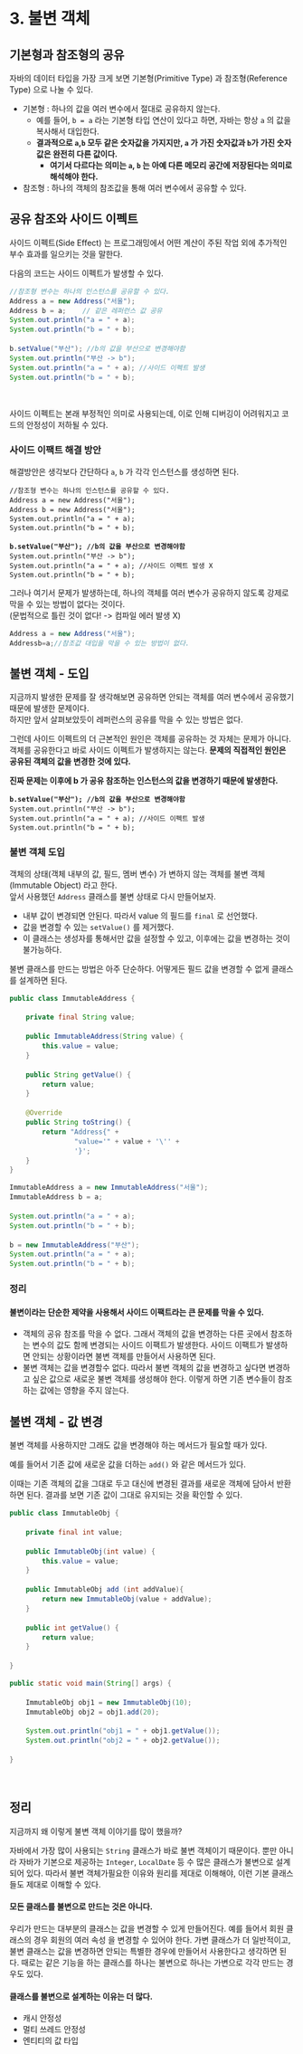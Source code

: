 # 3. 불변 객체

## 기본형과 참조형의 공유

자바의 데이터 타입을 가장 크게 보면 기본형(Primitive Type) 과 참조형(Reference Type) 으로 나눌 수 있다.&#x20;

* 기본형 : 하나의 값을 여러 변수에서 절대로 공유하지 않는다.&#x20;
  * 예를 들어, `b = a` 라는 기본형 타입 연산이 있다고 하면, 자바는 항상 `a` 의 값을 복사해서 대입한다.&#x20;
  * **결과적으로 `a`,`b` 모두 같은 숫자값을 가지지만, `a` 가 가진 숫자값과 `b`가 가진 숫자값은 완전히 다른 값이다.**&#x20;
    * **여기서 다르다는 의미는 `a`, `b` 는 아예 다른 메모리 공간에 저장된다는 의미로 해석해야 한다.**&#x20;
* 참조형 : 하나의 객체의 참조값을 통해 여러 변수에서 공유할 수 있다.&#x20;

## 공유 참조와 사이드 이펙트&#x20;

사이드 이펙트(Side Effect) 는 프로그래밍에서 어떤 계산이 주된 작업 외에 추가적인 부수 효과를 일으키는 것을 말한다.&#x20;

다음의 코드는 사이드 이펙트가 발생할 수 있다.&#x20;

```java
//참조형 변수는 하나의 인스턴스를 공유할 수 있다. 
Address a = new Address("서울"); 
Address b = a;    // 같은 레퍼런스 값 공유
System.out.println("a = " + a);        
System.out.println("b = " + b);

b.setValue("부산"); //b의 값을 부산으로 변경해야함 
System.out.println("부산 -> b"); 
System.out.println("a = " + a); //사이드 이펙트 발생 
System.out.println("b = " + b);
```

<figure><img src="../../../../.gitbook/assets/스크린샷 2025-04-01 14.09.57.png" alt=""><figcaption></figcaption></figure>

사이드 이펙트는 본래 부정적인 의미로 사용되는데, 이로 인해 디버깅이 어려워지고 코드의 안정성이 저하될 수 있다.&#x20;

### 사이드 이팩트 해결 방안&#x20;

해결방안은 생각보다 간단하다 `a`, `b` 가 각각 인스턴스를 생성하면 된다.&#x20;

<pre class="language-java"><code class="lang-java">//참조형 변수는 하나의 인스턴스를 공유할 수 있다. 
Address a = new Address("서울"); 
Address b = new Address("서울");
System.out.println("a = " + a);        
System.out.println("b = " + b);

<strong>b.setValue("부산"); //b의 값을 부산으로 변경해야함 
</strong>System.out.println("부산 -> b"); 
System.out.println("a = " + a); //사이드 이펙트 발생 X  
System.out.println("b = " + b);
</code></pre>

그러나 여기서 문제가 발생하는데, 하나의 객체를 여러 변수가 공유하지 않도록 강제로 막을 수 있는 방법이 없다는 것이다. \
(문법적으로 틀린 것이 없다! -> 컴파일 에러 발생 X)&#x20;

```java
Address a = new Address("서울"); 
Addressb=a;//참조값 대입을 막을 수 있는 방법이 없다.
```

## 불변 객체 - 도입&#x20;

지금까지 발생한 문제를 잘 생각해보면 공유하면 안되는 객체를 여러 변수에서 공유했기 때문에 발생한 문제이다. \
하지만 앞서 살펴보았듯이 레퍼런스의 공유를 막을 수 있는 방법은 없다.&#x20;

그런데 사이드 이펙트의 더 근본적인 원인은 객체를 공유하는 것 자체는 문제가 아니다. 객체를 공유한다고 바로 사이드 이펙트가 발생하지는 않는다. **문제의 직접적인 원인은 공유된 객체의 값을 변경한 것에 있다.**&#x20;

**진짜 문제는 이후에 b  가 공유 참조하는 인스턴스의 값을 변경하기 때문에 발생한다.**&#x20;

<pre class="language-java"><code class="lang-java"><strong>b.setValue("부산"); //b의 값을 부산으로 변경해야함 
</strong>System.out.println("부산 -> b"); 
System.out.println("a = " + a); //사이드 이펙트 발생  
System.out.println("b = " + b);
</code></pre>

### 불변 객체 도입&#x20;

객체의 상태(객체 내부의 값, 필드, 멤버 변수) 가 변하지 않는 객체를 불변 객체(Immutable Object) 라고 한다. \
앞서 사용했던 `Address` 클래스를 불변 상태로 다시 만들어보자.&#x20;

* 내부 값이 변경되면 안된다. 따라서 value 의 필드를 `final` 로 선언했다.&#x20;
* 값을 변경할 수 있는 `setValue()` 를 제거했다.&#x20;
* 이 클래스는 생성자를 통해서만 값을 설정할 수 있고, 이후에는 값을 변경하는 것이 불가능하다.&#x20;

불변 클래스를 만드는 방법은 아주 단순하다. 어떻게든 필드 값을 변경할 수 없게 클래스를 설계하면 된다.&#x20;

```java
public class ImmutableAddress {

    private final String value;

    public ImmutableAddress(String value) {
        this.value = value;
    }

    public String getValue() {
        return value;
    }

    @Override
    public String toString() {
        return "Address{" +
                "value='" + value + '\'' +
                '}';
    }
}
```

```java
ImmutableAddress a = new ImmutableAddress("서울");
ImmutableAddress b = a;

System.out.println("a = " + a);
System.out.println("b = " + b);

b = new ImmutableAddress("부산");
System.out.println("a = " + a);
System.out.println("b = " + b);
```

### 정리&#x20;

#### 불변이라는 단순한 제약을 사용해서 사이드 이팩트라는 큰 문제를 막을 수 있다.&#x20;

* 객체의 공유 참조를 막을 수 없다. 그래서 객체의 값을 변경하는 다른 곳에서 참조하는 변수의 값도 함께 변경되는 사이드 이팩트가 발생한다. 사이드 이팩트가 발생하면 안되는 상황이라면 불변 객체를 만들어서 사용하면 된다.
* 불변 객체는 값을 변경할수 없다. 따라서 불변 객체의 값을 변경하고 싶다면 변경하고 싶은 값으로 새로운 불변 객체를 생성해야 한다. 이렇게 하면 기존 변수들이 참조하는 값에는 영향을 주지 않는다.&#x20;

## 불변 객체 - 값 변경&#x20;

불변 객체를 사용하지만 그래도 값을 변경해야 하는 메서드가 필요할 때가 있다.&#x20;

예를 들어서 기존 값에 새로운 값을 더하는 `add()` 와 같은 메서드가 있다.&#x20;

이때는 기존 객체의 값을 그대로 두고 대신에 변경된 결과를 새로운 객체에 담아서 반환하면 된다. 결과를 보면 기존 값이 그대로 유지되는 것을 확인할 수 있다.&#x20;

```java
public class ImmutableObj {

    private final int value;

    public ImmutableObj(int value) {
        this.value = value;
    }

    public ImmutableObj add (int addValue){
        return new ImmutableObj(value + addValue);
    }

    public int getValue() {
        return value;
    }
    
}
```

```java
public static void main(String[] args) {

    ImmutableObj obj1 = new ImmutableObj(10);
    ImmutableObj obj2 = obj1.add(20);
    
    System.out.println("obj1 = " + obj1.getValue());
    System.out.println("obj2 = " + obj2.getValue());
    
}
```

<figure><img src="../../../../.gitbook/assets/스크린샷 2025-04-01 14.32.48.png" alt=""><figcaption></figcaption></figure>

## 정리&#x20;

지금까지 왜 이렇게 불변 객체 이야기를 많이 했을까?&#x20;

자바에서 가장 많이 사용되는 `String` 클래스가 바로 불변 객체이기 때문이다. 뿐만 아니라 자바가 기본으로 제공하는 `Integer`, `LocalDate` 등 수 많은 클래스가 불변으로 설계되어 있다. 따라서 불변 객체가필요한 이유와 원리를 제대로 이해해야, 이런 기본 클래스들도 제대로  이해할 수 있다.&#x20;

#### 모든 클래스를 불변으로 만드는 것은 아니다.&#x20;

우리가 만드는 대부분의 클래스는 값을 변경할 수 있게 만들어진다. 예를 들어서 회원 클래스의 경우 회원의 여러 속성 을 변경할 수 있어야 한다. 가변 클래스가 더 일반적이고, 불변 클래스는 값을 변경하면 안되는 특별한 경우에 만들어서 사용한다고 생각하면 된다. 때로는 같은 기능을 하는 클래스를 하나는 불변으로 하나는 가변으로 각각 만드는 경우도 있다.&#x20;

#### 클래스를 불변으로 설계하는 이유는 더 많다.&#x20;

* 캐시 안정성&#x20;
* 멀티 쓰레드 안정성
* 엔티티의 값 타입&#x20;
